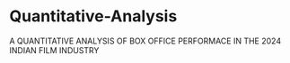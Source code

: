 # Quantitative-Analysis
A QUANTITATIVE ANALYSIS OF BOX OFFICE PERFORMACE IN THE 2024 INDIAN FILM INDUSTRY
